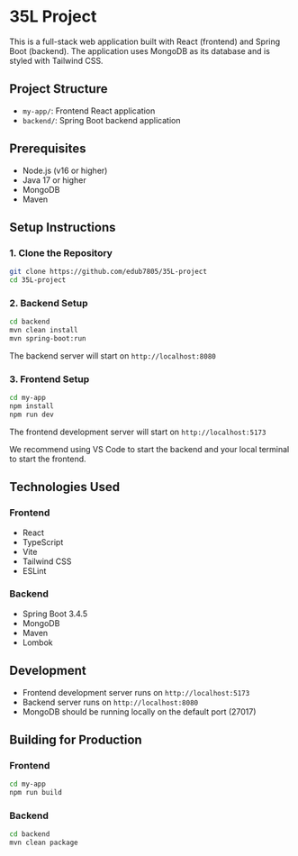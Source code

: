 # 35L Project

This is a full-stack web application built with React (frontend) and Spring Boot (backend). The application uses MongoDB as its database and is styled with Tailwind CSS.

## Project Structure

- `my-app/`: Frontend React application
- `backend/`: Spring Boot backend application

## Prerequisites

- Node.js (v16 or higher)
- Java 17 or higher
- MongoDB
- Maven

## Setup Instructions

### 1. Clone the Repository

```bash
git clone https://github.com/edub7805/35L-project
cd 35L-project
```

### 2. Backend Setup

```bash
cd backend
mvn clean install
mvn spring-boot:run
```

The backend server will start on `http://localhost:8080`

### 3. Frontend Setup

```bash
cd my-app
npm install
npm run dev
```

The frontend development server will start on `http://localhost:5173`

We recommend using VS Code to start the backend and your local terminal to start the frontend.

## Technologies Used

### Frontend
- React
- TypeScript
- Vite
- Tailwind CSS
- ESLint

### Backend
- Spring Boot 3.4.5
- MongoDB
- Maven
- Lombok

## Development

- Frontend development server runs on `http://localhost:5173`
- Backend server runs on `http://localhost:8080`
- MongoDB should be running locally on the default port (27017)

## Building for Production

### Frontend
```bash
cd my-app
npm run build
```

### Backend
```bash
cd backend
mvn clean package
```

